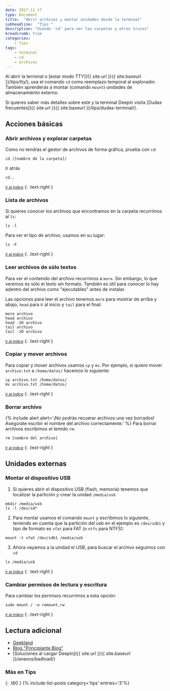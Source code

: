 ```yaml
---
date: 2017-11-17
type: Document
title:  "Abrir archivos y montar unidades desde la terminal"
subheadline:  "Tips "
description: "Usando 'cd' para ver las carpetas y otros trucos"
breadcrumb: true
categories:
    - tips
tags:
    - terminal
    - cd
    - archivos
---
```

Al abrir la terminal o [estar modo TTY]({{ site.url }}{{ site.baseurl }}/tips/tty/), usa el comando `cd` como reemplazo temporal al explorador. También aprenderás a montar (comando `mount`) unidades de almacenamiento externo.

Si quieres saber más detalles sobre esté y la terminal Deepin visita [Dudas frecuentes]({{ site.url }}{{ site.baseurl }}/tips/dudas-terminal/).

## Acciones básicas
### Abrir archivos y explorar carpetas
Como no tendrás el gestor de archivos de forma gráfica, prueba con `cd`:
~~~
cd /[nombre de la carpeta]/
~~~

Ir atrás

~~~
cd..
~~~

<small markdown="1">[Ir al índice](#toc)</small>
{: .text-right }

### Lista de archivos
Si quieres conocer los archivos que encontramos en la carpeta recurrimos al `ls`:

~~~
ls -l
~~~

Para ver el tipo de archivo, usamos en su lugar:

~~~
ls -F
~~~

<small markdown="1">[Ir al índice](#toc)</small>
{: .text-right }

### Leer archivos de sólo textos
Para ver el contenido del archivo recurrimos a `more`. Sin embargo, lo que veremos es sólo el texto sin formato. También es útil para conocer lo hay adentro del archivo como "ejecutables"  antes de instalar.

Las opciones para leer el archivo tenemos `more` para mostrar de arriba y abajo, `head` para ir al inicio y `tail` para el final:

~~~
more archivo
head archivo
head -20 archivo
tail archivo
tail -20 archivo
~~~
<small markdown="1">[Ir al índice](#toc)</small>
{: .text-right }

### Copiar y mover archivos
Para copiar y mover archivos usamos `cp` y `mv`. Por ejemplo, si quiero mover `archivo.txt` a `/home/datos/` hacemos lo siguiente:

~~~
cp archivo.txt /home/datos/
mv archivo.txt /home/datos/
~~~

<small markdown="1">[Ir al índice](#toc)</small>
{: .text-right }

### Borrar archivo
{% include alert alert='¡No podrás recuerar archivos una vez borrados! Asegúrate escrbir el nombre del archivo correctamente.' %}
Para borrar archivos escribimos el temido `rm`:

~~~
rm [nombre del archivo]
~~~

<small markdown="1">[Ir al índice](#toc)</small>
{: .text-right }

## Unidades externas
### Montar el dispositivo USB
1. Si quieres abrir el dispositivo USB (flash, memoria) tenemos que localizar la partición y crear la unidad `/media/usb`

~~~
mkdir /media/usb
ls -l /dev/sd*
~~~

2. Para montar usamos el comando `mount` y escribimos lo siguiente, teniendo en cuenta que la partición del usb en el ejemplo es `/dev/sdb1` y tipo de formato es `vfat` para FAT (o `ntfs` para NTFS):

~~~
mount -t vfat /dev/sdb1 /media/usb
~~~

3. Ahora vayamos a la unidad el USB, para buscar el archivo seguimos con `cd`

~~~
ls /media/usb
~~~

<small markdown="1">[Ir al índice](#toc)</small>
{: .text-right }

### Cambiar permisos de lectura y escritura

Para cambiar los permisos recurrimos a esta opción:

~~~
sudo mount / -o remount,rw
~~~

<small markdown="1">[Ir al índice](#toc)</small>
{: .text-right }


## Lectura adicional
* [Geekland](https://web.archive.org/web/20161122185103/https://geekland.eu/montar-la-memoria-usb-en-la-terminal/)
* [Blog "Principiante Blog"](http://principiante-linux.blogspot.pe/2007/08/comandos-linux-mover-copiar-borrar-y.html)
* [Soluciones al cargar Deepin]({{ site.url }}{{ site.baseurl }}/anexos/badload/)

### Más en Tips
{: .t60 }
{% include list-posts category='tips' entries='3'%}
